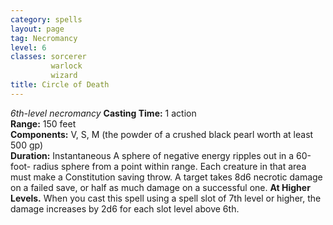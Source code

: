 ```yaml
---
category: spells
layout: page
tag: Necromancy
level: 6
classes: sorcerer
         warlock
         wizard
title: Circle of Death 
---
```

_6th-level necromancy_ 
**Casting Time:** 1 action    
**Range:** 150 feet   
**Components:** V, S, M (the powder of a crushed black pearl worth at least 500 gp)    
**Duration:** Instantaneous 
A sphere of negative energy ripples out in a 60-foot- radius sphere from a point within range. Each creature in that area must make a Constitution saving throw. A target takes 8d6 necrotic damage on a failed save, or half as much damage on a successful one. 
**At Higher Levels.** When you cast this spell using a spell slot of 7th level or higher, the damage increases by 2d6 for each slot level above 6th. 
